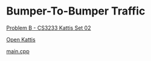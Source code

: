 # Bumper-To-Bumper Traffic

[Problem B - CS3233 Kattis Set 02](https://nus.kattis.com/sessions/d9ah9a/problems/traffic)

[Open Kattis](https://open.kattis.com/problems/traffic)

[main.cpp](./main.cpp)